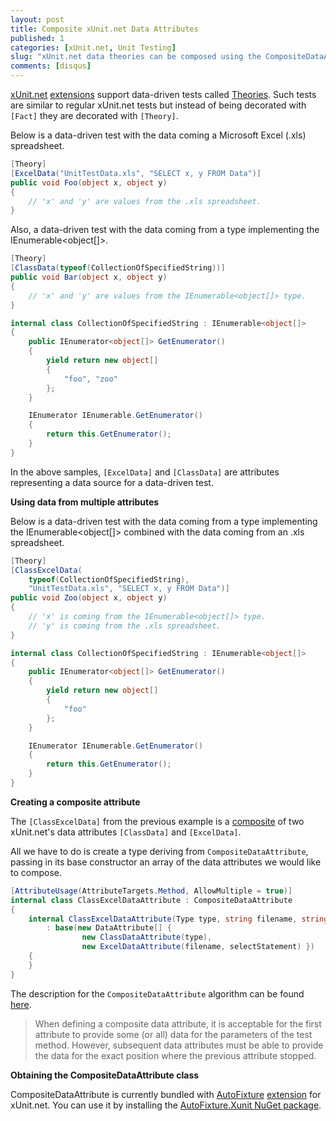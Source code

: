 ```yaml
---
layout: post
title: Composite xUnit.net Data Attributes
published: 1
categories: [xUnit.net, Unit Testing]
slug: "xUnit.net data theories can be composed using the CompositeDataAttribute class which is currently bundled with the AutoFixture extension for xUnit.net."
comments: [disqus]
---
```


[xUnit.net](http://xunit.codeplex.com/) [extensions](http://nuget.org/packages/xunit.extensions) support data-driven tests called [Theories](http://xunit.codeplex.com/wikipage?title=Comparisons#note4). Such tests are similar to regular xUnit.net tests but instead of being decorated with `[Fact]` they are decorated with `[Theory]`.

Below is a data-driven test with the data coming a Microsoft Excel (.xls) spreadsheet.

```c#
[Theory]
[ExcelData("UnitTestData.xls", "SELECT x, y FROM Data")]
public void Foo(object x, object y)
{
	// 'x' and 'y' are values from the .xls spreadsheet.
}
```

Also, a data-driven test with the data coming from a type implementing the IEnumerable<object[]>.

```c#
[Theory]
[ClassData(typeof(CollectionOfSpecifiedString))]
public void Bar(object x, object y)
{
	// 'x' and 'y' are values from the IEnumerable<object[]> type.
}

internal class CollectionOfSpecifiedString : IEnumerable<object[]>
{
    public IEnumerator<object[]> GetEnumerator()
    {
        yield return new object[]
        {
            "foo", "zoo"
        };
    }

    IEnumerator IEnumerable.GetEnumerator()
    {
        return this.GetEnumerator();
    }
}
```

In the above samples, `[ExcelData]` and `[ClassData]` are attributes representing a data source for a data-driven test.

**Using data from multiple attributes**

Below is a data-driven test with the data coming from a type implementing the IEnumerable<object[]> combined with the data coming from an .xls spreadsheet.

```c#
[Theory]
[ClassExcelData(
    typeof(CollectionOfSpecifiedString),
    "UnitTestData.xls", "SELECT x, y FROM Data")]
public void Zoo(object x, object y)
{
	// 'x' is coming from the IEnumerable<object[]> type.
	// 'y' is coming from the .xls spreadsheet.
}

internal class CollectionOfSpecifiedString : IEnumerable<object[]>
{
    public IEnumerator<object[]> GetEnumerator()
    {
        yield return new object[]
        {
            "foo"
        };
    }

    IEnumerator IEnumerable.GetEnumerator()
    {
        return this.GetEnumerator();
    }
}
```

**Creating a composite attribute**

The `[ClassExcelData]` from the previous example is a [composite](http://en.wikipedia.org/wiki/Composite_pattern) of two xUnit.net's data attributes `[ClassData]` and `[ExcelData]`.

All we have to do is create a type deriving from `CompositeDataAttribute`, passing in its base constructor an array of the data attributes we would like to compose.

```c#
[AttributeUsage(AttributeTargets.Method, AllowMultiple = true)]
internal class ClassExcelDataAttribute : CompositeDataAttribute
{
    internal ClassExcelDataAttribute(Type type, string filename, string selectStatement)
        : base(new DataAttribute[] { 
                new ClassDataAttribute(type), 
                new ExcelDataAttribute(filename, selectStatement) })
    {
    }
}
```

The description for the `CompositeDataAttribute` algorithm can be found [here](http://nikosbaxevanis.com/2011/08/25/combining-data-theories-in-autofixture-xunit-extension/). 

>When defining a composite data attribute, it is acceptable for the first attribute to provide some (or all) data for the parameters of the test method. However, subsequent data attributes must be able to provide the data for the exact position where the previous attribute stopped.

**Obtaining the CompositeDataAttribute class**

CompositeDataAttribute is currently bundled with [AutoFixture](https://github.com/AutoFixture/AutoFixture) [extension](http://feed.nuget.org/packages/AutoFixture.Xunit) for xUnit.net. You can use it by installing the [AutoFixture.Xunit NuGet package](http://feed.nuget.org/packages/AutoFixture.Xunit).